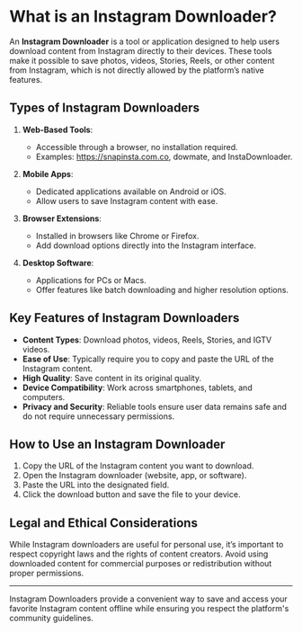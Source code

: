 # What is an Instagram Downloader?

An **Instagram Downloader** is a tool or application designed to help users download content from Instagram directly to their devices. These tools make it possible to save photos, videos, Stories, Reels, or other content from Instagram, which is not directly allowed by the platform’s native features.

## Types of Instagram Downloaders

1. **Web-Based Tools**:
   - Accessible through a browser, no installation required.
   - Examples: https://snapinsta.com.co, dowmate, and InstaDownloader.

2. **Mobile Apps**:
   - Dedicated applications available on Android or iOS.
   - Allow users to save Instagram content with ease.

3. **Browser Extensions**:
   - Installed in browsers like Chrome or Firefox.
   - Add download options directly into the Instagram interface.

4. **Desktop Software**:
   - Applications for PCs or Macs.
   - Offer features like batch downloading and higher resolution options.

## Key Features of Instagram Downloaders

- **Content Types**: Download photos, videos, Reels, Stories, and IGTV videos.
- **Ease of Use**: Typically require you to copy and paste the URL of the Instagram content.
- **High Quality**: Save content in its original quality.
- **Device Compatibility**: Work across smartphones, tablets, and computers.
- **Privacy and Security**: Reliable tools ensure user data remains safe and do not require unnecessary permissions.

## How to Use an Instagram Downloader

1. Copy the URL of the Instagram content you want to download.
2. Open the Instagram downloader (website, app, or software).
3. Paste the URL into the designated field.
4. Click the download button and save the file to your device.

## Legal and Ethical Considerations

While Instagram downloaders are useful for personal use, it’s important to respect copyright laws and the rights of content creators. Avoid using downloaded content for commercial purposes or redistribution without proper permissions.

---

Instagram Downloaders provide a convenient way to save and access your favorite Instagram content offline while ensuring you respect the platform's community guidelines.
